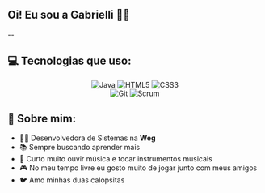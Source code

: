 ## Oi! Eu sou a Gabrielli 👋😊

--

## 💻 Tecnologias que uso:

<p align="center">
  <img src="https://img.shields.io/badge/Java-007396?style=for-the-badge&logo=java&logoColor=white" alt="Java"/>
  <img src="https://img.shields.io/badge/HTML5-E34F26?style=for-the-badge&logo=html5&logoColor=white" alt="HTML5"/>
  <img src="https://img.shields.io/badge/CSS3-1572B6?style=for-the-badge&logo=css3&logoColor=white" alt="CSS3"/>
  <br>
  <img src="https://img.shields.io/badge/Git-F05032?style=for-the-badge&logo=git&logoColor=white" alt="Git"/>
  <img src="https://img.shields.io/badge/Scrum-6DB33F?style=for-the-badge&logo=scrumalliance&logoColor=white" alt="Scrum"/>
</p>

## 🎯 Sobre mim:

- 👩‍💻 Desenvolvedora de Sistemas na **Weg**  
- 📚 Sempre buscando aprender mais  
- 🎵 Curto muito ouvir música e tocar instrumentos musicais  
- 🎮 No meu tempo livre eu gosto muito de jogar junto com meus amigos  
- 🐦 Amo minhas duas calopsitas
